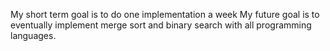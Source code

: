 My short term goal is to do one implementation a week
My future goal is to eventually implement merge sort and binary search with all programming languages. 

